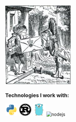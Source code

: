![61](img/6.1.jpg)

### Technologies I work with:
<p>
  <img src="https://raw.githubusercontent.com/devicons/devicon/master/icons/python/python-original.svg" alt="python" width="40" height="40"/>
  <img src="https://raw.githubusercontent.com/rust-lang/rust-artwork/master/logo/rust-logo-blk.svg" alt="rust" width="40" height="40"/>
  <img src="https://raw.githubusercontent.com/devicons/devicon/master/icons/go/go-original.svg" alt="golang" width="40" height="40"/>
  <img src="https://upload.wikimedia.org/wikipedia/commons/d/d9/Node.js_logo.svg" alt="nodejs" width="40" height="40"/>
</p>
